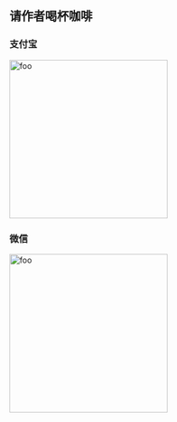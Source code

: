 ## 请作者喝杯咖啡

### 支付宝
<img :src="$withBase('/zfbpay.jpg')" alt="foo" style="width: 280px; height: 280px">

### 微信
<img :src="$withBase('/wxpay.jpg')" alt="foo" style="width: 280px; height: 280px">

